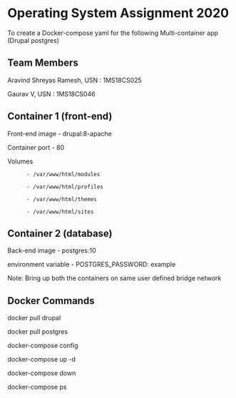 # Operating System Assignment 2020

To create a Docker-compose yaml for the following Multi-container app (Drupal postgres)

## Team Members

Aravind Shreyas Ramesh, USN : 1MS18CS025

Gaurav V, USN : 1MS18CS046

## Container 1 (front-end)

  Front-end image - drupal:8-apache
  
  Container port - 80
  
  Volumes 
          
          - /var/www/html/modules

          - /var/www/html/profiles

          - /var/www/html/themes

          - /var/www/html/sites

## Container 2 (database)

  Back-end image - postgres:10
  
  environment variable -  POSTGRES_PASSWORD: example

Note: Bring up both the containers on same user defined bridge network

## Docker Commands

  docker pull drupal

  docker pull postgres
  
  docker-compose config

  docker-compose up -d

  docker-compose down

  docker-compose ps
